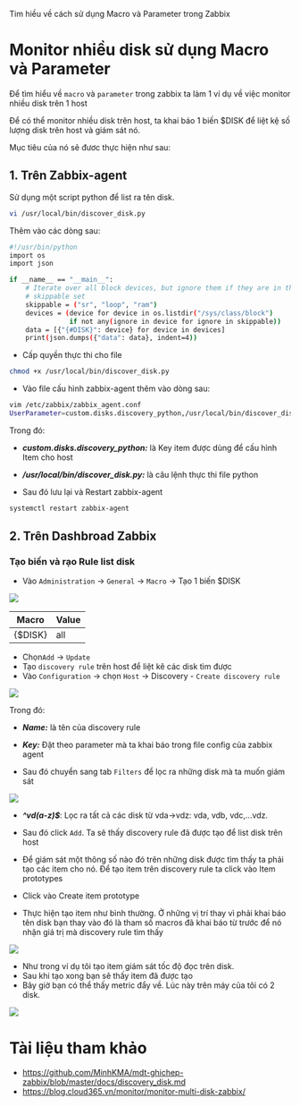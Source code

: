 Tim hiều về cách sử dụng Macro và Parameter trong Zabbix
# Monitor nhiều disk sử dụng Macro và Parameter
Để tìm hiểu về `macro` và `parameter` trong zabbix ta làm 1 ví dụ về việc monitor nhiều disk trên 1 host

Để có thể monitor nhiều disk trên host, ta khai báo 1 biến $DISK để liệt kệ số lượng disk trên host và giám sát nó.

Mục tiêu của nó sẽ đươc thực hiện như sau:
## 1. Trên Zabbix-agent
Sử dụng một script python để list ra tên disk. 
```sh
vi /usr/local/bin/discover_disk.py
```
Thêm vào các dòng sau: 
```sh
#!/usr/bin/python
import os
import json

if __name__ == "__main__":
    # Iterate over all block devices, but ignore them if they are in the
    # skippable set
    skippable = ("sr", "loop", "ram")
    devices = (device for device in os.listdir("/sys/class/block")
               if not any(ignore in device for ignore in skippable))
    data = [{"{#DISK}": device} for device in devices]
    print(json.dumps({"data": data}, indent=4))
   ```
- Cấp quyền thực thi cho file
```sh
chmod +x /usr/local/bin/discover_disk.py
```
- Vào file cấu hình zabbix-agent thêm vào dòng sau:
```sh
vim /etc/zabbix/zabbix_agent.conf
UserParameter=custom.disks.discovery_python,/usr/local/bin/discover_disk.py
```
Trong đó: 
  - ***custom.disks.discovery_python:*** là Key item được dùng để cấu hình Item cho host
  - ***/usr/local/bin/discover_disk.py:*** là câu lệnh thực thi file python

- Sau đó lưu lại và Restart zabbix-agent
```sh
systemctl restart zabbix-agent
```  
## 2. Trên Dashbroad Zabbix
### Tạo biến và rạo Rule list disk

- Vào `Administration` -> `General` -> `Macro` -> Tạo 1 biến $DISK
<img src=https://i.imgur.com/6EA15or.png>

|Macro|Value|
|-----|-----
|{$DISK}|all|

- Chọn`Add` -> `Update`
- Tạo `discovery rule` trên host để liệt kê các disk tìm được 
- Vào `Configuration` -> chọn `Host` -> Discovery - `Create discovery rule`

<img src=https://i.imgur.com/k6rdg52.png>

Trong đó: 
- ***Name:*** là tên của discovery rule
- ***Key:*** Đặt theo parameter mà ta khai báo trong file config của zabbix agent

- Sau đó chuyển sang tab `Filters` để lọc ra những disk mà ta muốn giám sát

<img src=https://i.imgur.com/X41qzvU.png>

- ***^vd(a-z)$***: Lọc ra tất cả các disk từ vda->vdz: vda, vdb, vdc,...vdz.
- Sau đó click `Add`. Ta sẽ thấy discovery rule đã được tạo để list disk trên host

- Để giám sát một thông số nào đó trên những disk được tìm thấy ta phải tạo các item cho nó. Để tạo item trên discovery rule ta click vào Item prototypes
- Click vào Create item prototype
- Thực hiện tạo item như bình thường. Ở những vị trí thay vì phải khai báo tên disk bạn thay vào đó là tham số macros đã khai báo từ trước để nó nhận giá trị mà discovery rule tìm thấy

<img src=https://i.imgur.com/rUdrd85.png>

- Như trong ví dụ tôi tạo item giám sát tốc độ đọc trên disk.
- Sau khi tạo xong bạn sẽ thấy item đã được tạo
- Bây giờ bạn có thể thấy metric đẩy về. Lúc này trên máy của tôi có 2 disk.
<img src=https://i.imgur.com/aAi5zhb.png>

   # Tài liệu tham khảo
   - https://github.com/MinhKMA/mdt-ghichep-zabbix/blob/master/docs/discovery_disk.md
   - https://blog.cloud365.vn/monitor/monitor-multi-disk-zabbix/
